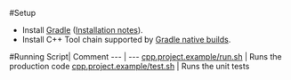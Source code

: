 #Setup
- Install [Gradle](http://www.gradle.org/download) ([Installation notes](http://www.gradle.org/installation)).
- Install C++ Tool chain supported by [Gradle native builds](http://www.gradle.org/docs/current/userguide/nativeBinaries.html).

#Running
Script| Comment
--- | ---
[cpp.project.example/run.sh](cpp.project.example/run.sh) | Runs the production code
[cpp.project.example/test.sh](cpp.project.example/run.sh) | Runs the unit tests

